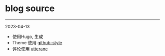 # blog source

---
2023-04-13

- 使用Hugo, 生成
- Theme 使用 [github-style](git@github.com:MeiK2333/github-style.git)
- 评论使用 [utteranc](https://utteranc.es/)


